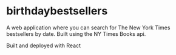 # birthdaybestsellers
A web application where you can search for The New York Times bestsellers by date. Built using the NY Times Books api.

Built and deployed with React
